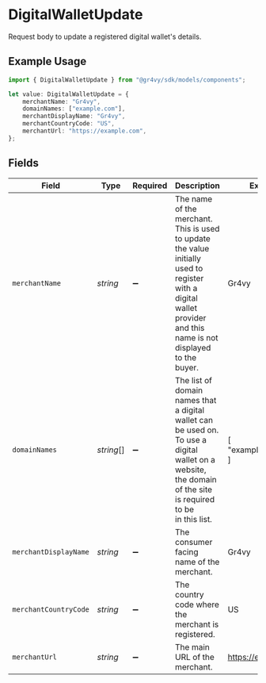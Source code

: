 # DigitalWalletUpdate

Request body to update a registered digital wallet's details.

## Example Usage

```typescript
import { DigitalWalletUpdate } from "@gr4vy/sdk/models/components";

let value: DigitalWalletUpdate = {
    merchantName: "Gr4vy",
    domainNames: ["example.com"],
    merchantDisplayName: "Gr4vy",
    merchantCountryCode: "US",
    merchantUrl: "https://example.com",
};
```

## Fields

| Field                                                                                                                                                             | Type                                                                                                                                                              | Required                                                                                                                                                          | Description                                                                                                                                                       | Example                                                                                                                                                           |
| ----------------------------------------------------------------------------------------------------------------------------------------------------------------- | ----------------------------------------------------------------------------------------------------------------------------------------------------------------- | ----------------------------------------------------------------------------------------------------------------------------------------------------------------- | ----------------------------------------------------------------------------------------------------------------------------------------------------------------- | ----------------------------------------------------------------------------------------------------------------------------------------------------------------- |
| `merchantName`                                                                                                                                                    | *string*                                                                                                                                                          | :heavy_minus_sign:                                                                                                                                                | The name of the merchant. This is used to update the value initially<br/>used to register with a digital wallet provider and this name is not<br/>displayed to the buyer. | Gr4vy                                                                                                                                                             |
| `domainNames`                                                                                                                                                     | *string*[]                                                                                                                                                        | :heavy_minus_sign:                                                                                                                                                | The list of domain names that a digital wallet can be used on. To use a<br/>digital wallet on a website, the domain of the site is required to be<br/>in this list. | [<br/>"example.com"<br/>]                                                                                                                                         |
| `merchantDisplayName`                                                                                                                                             | *string*                                                                                                                                                          | :heavy_minus_sign:                                                                                                                                                | The consumer facing name of the merchant.                                                                                                                         | Gr4vy                                                                                                                                                             |
| `merchantCountryCode`                                                                                                                                             | *string*                                                                                                                                                          | :heavy_minus_sign:                                                                                                                                                | The country code where the merchant is registered.                                                                                                                | US                                                                                                                                                                |
| `merchantUrl`                                                                                                                                                     | *string*                                                                                                                                                          | :heavy_minus_sign:                                                                                                                                                | The main URL of the merchant.                                                                                                                                     | https://example.com                                                                                                                                               |